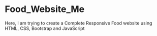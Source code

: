 # Food_Website_Me
Here, I am trying to create a Complete Responsive Food website using HTML, CSS, Bootstrap and JavaScript
